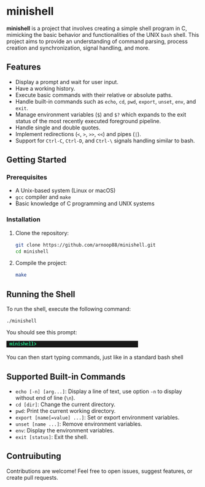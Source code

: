 # minishell

**minishell** is a project that involves creating a simple shell program in C, mimicking the basic behavior and functionalities of the UNIX `bash` shell. This project aims to provide an understanding of command parsing, process creation and synchronization, signal handling, and more.

## Features

- Display a prompt and wait for user input.
- Have a working history.
- Execute basic commands with their relative or absolute paths.
- Handle built-in commands such as `echo`, `cd`, `pwd`, `export`, `unset`, `env`, and `exit`.
- Manage environment variables (`$`) and `$?` which expands to the exit status of the most recently executed foreground pipeline.
- Handle single and double quotes.
- Implement redirections (`<`, `>`, `>>`, `<<`) and pipes (`|`).
- Support for `Ctrl-C`, `Ctrl-D`, and `Ctrl-\` signals handling similar to bash.

## Getting Started

### Prerequisites

- A Unix-based system (Linux or macOS)
- `gcc` compiler and `make`
- Basic knowledge of C programming and UNIX systems

### Installation

1. Clone the repository:

	```bash
	git clone https://github.com/arnoop88/minishell.git
	cd minishell

2. Compile the project:

	```bash
	make

## Running the Shell

To run the shell, execute the following command:

	./minishell

You should see this prompt:

![minishell_prompt](minishell_prompt.png)

You can then start typing commands, just like in a standard bash shell

## Supported Built-in Commands

- `echo [-n] [arg...]`: Display a line of text, use option `-n` to display without end of line (`\n`).
- `cd [dir]`: Change the current directory.
- `pwd`: Print the current working directory.
- `export [name[=value] ...]`: Set or export environment variables.
- `unset [name ...]`: Remove environment variables.
- `env`: Display the environment variables.
- `exit [status]`: Exit the shell.

## Contruibuting

Contributions are welcome! Feel free to open issues, suggest features, or create pull requests.
